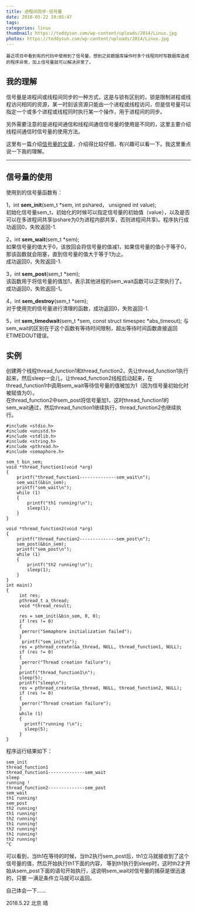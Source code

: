 ```yaml
---
title: 进程间同步-信号量
date: 2018-05-22 19:05:47
tags:
categories: linux
thumbnail: https://teddysun.com/wp-content/uploads/2014/Linux.jpg
photos: https://teddysun.com/wp-content/uploads/2014/Linux.jpg
---
```

    最近项目中看到有的代码中使用到了信号量，想到之前数据库操作时多个线程同时写数据库造成的程序异常，加上信号量就可以解决异常了。
    
## 我的理解
信号量是进程间或线程间同步的一种方式，这是与锁有区别的，锁是限制进程或线程访问相同的资源，某一时刻该资源只能由一个进程或线程访问，但是信号量可以指定一个或多个进程或线程同时执行某一个操作，用于进程间的同步。   

另外需要注意的是进程间通信和线程间通信信号量的使用是不同的，这里主要介绍线程间通信时信号量的使用方法。

这里有一篇介绍[信号量的文章][1]，介绍得比较仔细，有兴趣可以看一下。我这里重点说一下我的理解。

------

## 信号量的使用

使用到的信号量函数有：

1，int **sem_init**(sem_t \*sem, int pshared， unsigned int value);  
初始化信号量sem_t，初始化的时候可以指定信号量的初始值（value），以及是否可以在多进程间共享(pshare为0为进程内部共享，否则进程间共享)。程序执行成功返回0，失败返回-1.

2，int **sem_wait**(sem_t \*sem);    
如果信号量的值大于0，该放回会将信号量的值减1，如果信号量的值小于等于0，那该函数就会阻塞，直到信号量的值大于等于1为止。  
成功返回0，失败返回-1.

3，int **sem_post**(sem_t \*sem);  
该函数用于将信号量的值加1，表示其他进程的sem_wait函数可以正常执行了。  
成功返回0，失败返回-1。

4，int **sem_destroy**(sem_t \*sem);  
对于使用完的信号量进行清理的函数，成功返回0，失败返回-1.

5，int **sem_timedwait**(sem_t \*sem, const struct timespec \*abs_timeout);
与sem_wait的区别在于这个函数有等待时间限制，超出等待时间函数直接返回ETIMEDOUT错误。

##  实例

创建两个线程thread_function1和thread_function2，先让thread_function1执行起来，然后sleep一会儿，让thread_function2线程启动起来，在thread_function1中调用sem_wait等待信号量的值被加为1（因为信号量初始化时被赋值为0）。  
在thread_function2中sem_post将信号量加1，这时thread_function1的sem_wait通过，然后thread_function1继续执行，thread_function2也继续执行。

```
#include <stdio.h>  
#include <unistd.h>  
#include <stdlib.h>  
#include <string.h>  
#include <pthread.h>  
#include <semaphore.h>  
  
sem_t bin_sem;  
void *thread_function1(void *arg)  
{  
    printf("thread_function1--------------sem_wait\n");  
    sem_wait(&bin_sem);  
    printf("sem_wait\n");  
    while (1)  
    {  
        printf("th1 running!\n");  
        sleep(1);  
    }  
}  
  
void *thread_function2(void *arg)  
{  
    printf("thread_function2--------------sem_post\n");  
    sem_post(&bin_sem);  
    printf("sem_post\n");  
    while (1)  
    {  
        printf("th2 running!\n");  
        sleep(1);  
    }  
}  
int main()  
{  
     int res;  
     pthread_t a_thread;  
     void *thread_result;  

     res = sem_init(&bin_sem, 0, 0);  
     if (res != 0)  
     {  
      perror("Semaphore initialization failed");  
     }  
      printf("sem_init\n");  
     res = pthread_create(&a_thread, NULL, thread_function1, NULL);  
     if (res != 0)  
     {  
      perror("Thread creation failure");  
     }  
     printf("thread_function1\n");  
     sleep(5);  
     printf("sleep\n");  
     res = pthread_create(&a_thread, NULL, thread_function2, NULL);  
     if (res != 0)  
     {  
      perror("Thread creation failure");  
     }  
     while (1)  
     {  
       printf("running !\n");  
       sleep(5);  
     }  
}  

```

程序运行结果如下：
```
sem_init
thread_function1
thread_function1--------------sem_wait
sleep
running !
thread_function2--------------sem_post
sem_wait
th1 running!
sem_post
th2 running!
th1 running!
th2 running!
th1 running!
th2 running!
th1 running!
th2 running!
^C

```
可以看到，当th1在等待的时候，当th2执行sem_post后，th1立马就接收到了这个信号量的值，然后开始执行th1下面的内容，
等到th1执行到sleep时，这时th2才开始从sem_post下面的语句开始执行，这说明sem_wait对信号量的捕获是很迅速的，只要
一满足条件立马就可以返回。

自己体会一下……

2018.5.22 北京 晴

[1]: https://blog.csdn.net/ljianhui/article/details/10813469